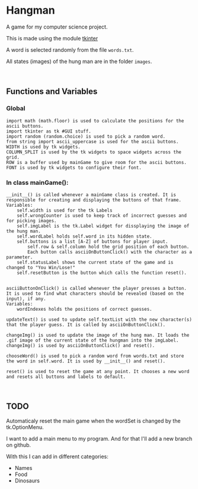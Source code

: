 # Hangman

A game for my computer science project.

This is made using the module [tkinter](https://wiki.python.org/moin/TkInter)

A word is selected randomly from the file `words.txt`.

All states (images) of the hung man are in the folder `images`.

<br>

## Functions and Variables

### Global
```
import math (math.floor) is used to calculate the positions for the ascii buttons.
import tkinter as tk #GUI stuff.
import random (random.choice) is used to pick a random word.
from string import ascii_uppercase is used for the ascii buttons.
WIDTH is used by tk widgets.
COLUMN_SPLIT is used by the tk widgets to space widgets across the grid.
ROW is a buffer used by mainGame to give room for the ascii buttons.
FONT is used by tk widgets to configure their font.

```

### In class mainGame():

```
__init__() is called whenever a mainGame class is created. It is responsible for creating and displaying the buttons of that frame.
Variables:
    self.width is used for the tk Labels
    self.wrongCounter is used to keep track of incorrect guesses and for picking images.
    self.imgLabel is the tk.Label widget for dissplaying the image of the hung man.
    self.wordLabel holds self.word in its hidden state.
    self.buttons is a list [A-Z] of buttons for player input.
        self.row & self.column hold the grid position of each button.
        Each button calls asciiOnButtonClick() with the character as a parameter.
    self.statusLabel shows the current state of the game and is changed to "You Win/Lose!"
    self.resetButton is the button which calls the function reset().


asciiButtonOnClick() is called whenever the player presses a button. It is used to find what characters should be revealed (based on the input), if any.
Variables:
    wordIndexes holds the positions of correct guesses.

updateText() is used to update self.textList with the new character(s) that the player guess. It is called by asciiOnButtonClick().

changeImg() is used to update the image of the hung man. It loads the .gif image of the current state of the hungman into the imgLabel. changeImg() is used by asciiOnButtonClick() and reset().

chooseWord() is used to pick a random word from words.txt and store the word in self.word. It is used by __init__() and reset().

reset() is used to reset the game at any point. It chooses a new word and resets all buttons and labels to default.
```

<br>

## TODO

Automaticaly reset the main game when the wordSet is changed by the tk.OptionMenu.

I want to add a main menu to my program. And for that I'll add a new branch on github.

With this I can add in different categories:
* Names
* Food
* Dinosaurs
